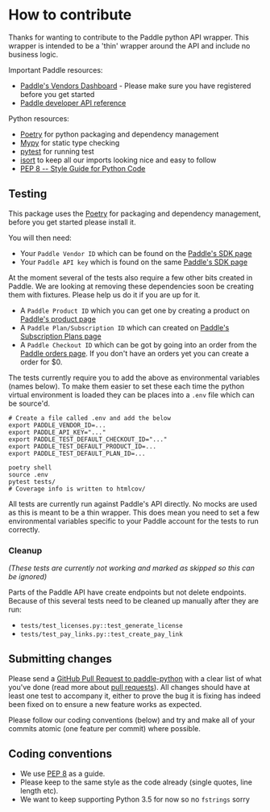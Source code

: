 # How to contribute

Thanks for wanting to contribute to the Paddle python API wrapper. This wrapper is intended to be a 'thin' wrapper around the API and include no business logic.

Important Paddle resources:

  * [Paddle's Vendors Dashboard](https://vendors.paddle.com/overview) - Please make sure you have registered before you get started
  * [Paddle developer API reference](https://developer.paddle.com/api-reference/intro)


Python resources:

  * [Poetry](https://python-poetry.org/) for python packaging and dependency management
  * [Mypy](https://mypy.readthedocs.io/en/stable/) for static type checking
  * [pytest](https://docs.pytest.org/en/latest/) for running test
  * [isort](https://timothycrosley.github.io/isort/) to keep all our imports looking nice and easy to follow
  * [PEP 8 -- Style Guide for Python Code](https://www.python.org/dev/peps/pep-0008/)


## Testing

This package uses the [Poetry](https://python-poetry.org/) for packaging and dependency management, before you get started please install it.

You will then need:
* Your `Paddle Vendor ID` which can be found on the [Paddle's SDK page](https://vendors.paddle.com/sdk)
* Your `Paddle API key` which is found on the same [Paddle's SDK page](https://vendors.paddle.com/sdk)

At the moment several of the tests also require a few other bits created in Paddle. We are looking at removing these dependencies soon be creating them with fixtures. Please help us do it if you are up for it.

* A `Paddle Product ID` which you can get one by creating a product on [Paddle's product page](https://vendors.paddle.com/products)
* A `Paddle Plan/Subscription ID` which can created on [Paddle's Subscription Plans page](https://vendors.paddle.com/subscriptions/plans)
* A `Paddle Checkout ID` which can be got by going into an order from the [Paddle orders page](https://vendors.paddle.com/orders). If you don't have an orders yet you can create a order for $0.

The tests currently require you to add the above as environmental variables (names below). To make them easier to set these each time the python virtual environment is loaded they can be places into a `.env` file which can be source'd.

```
# Create a file called .env and add the below
export PADDLE_VENDOR_ID=...
export PADDLE_API_KEY="..."
export PADDLE_TEST_DEFAULT_CHECKOUT_ID="..."
export PADDLE_TEST_DEFAULT_PRODUCT_ID=...
export PADDLE_TEST_DEFAULT_PLAN_ID=...

poetry shell
source .env
pytest tests/
# Coverage info is written to htmlcov/
```

All tests are currently run against Paddle's API directly. No mocks are used as this is meant to be a thin wrapper. This does mean you need to set a few environmental variables specific to your Paddle account for the tests to run correctly.


### Cleanup

_(These tests are currently not working and marked as skipped so this can be ignored)_

Parts of the Paddle API have create endpoints but not delete endpoints. Because of this several tests need to be cleaned up manually after they are run:


* `tests/test_licenses.py::test_generate_license`
* `tests/test_pay_links.py::test_create_pay_link`



## Submitting changes

Please send a [GitHub Pull Request to paddle-python](https://github.com/pyepye/paddle-python/pull/new/master) with a clear list of what you've done (read more about [pull requests](http://help.github.com/pull-requests/)). All changes should have at least one test to accompany it, either to prove the bug it is fixing has indeed been fixed on to ensure a new feature works as expected.

Please follow our coding conventions (below) and try and make all of your commits atomic (one feature per commit) where possible.

## Coding conventions

* We use [PEP 8](https://www.python.org/dev/peps/pep-0008/) as a guide.
* Please keep to the same style as the code already (single quotes, line length etc).
* We want to keep supporting Python 3.5 for now so no `fstrings` sorry
